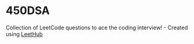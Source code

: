 # 450DSA
Collection of LeetCode questions to ace the coding interview! - Created using [LeetHub](https://github.com/QasimWani/LeetHub)
